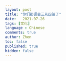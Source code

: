 ```yaml
---
layout: post
title: "你们都误会三从四德了"
date:   2021-07-26
tags: [文化]
language : Chinese
comments: true
author: Zhen
toc: false
published: true
hidden: false
---
```


<!--stackedit_data:
eyJoaXN0b3J5IjpbMjAxNTc2MDc4XX0=
-->
